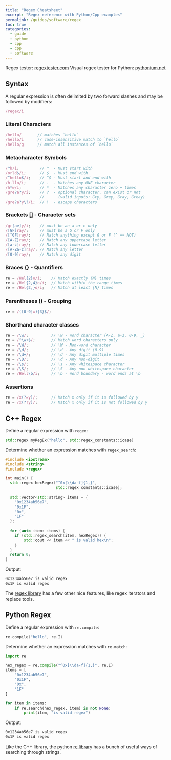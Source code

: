 ```yaml
---
title: "Regex Cheatsheet"
excerpt: "Regex reference with Python/Cpp examples"
permalink: /guides/software/regex
toc: true
categories:
  - guide
  - python
  - cpp
  - cpp
  - software
---
```


Regex tester: [regextester.com](https://www.regextester.com/)
Visual regex tester for Python: [pythonium.net](https://pythonium.net/regex)

## Syntax

A regular expression is often delimited by two forward slashes and may be followed by modifiers:
```js
/regex/i 
```

### Literal Characters
```js
/hello/       // matches `hello`
/hello/i      // case-insensitive match to `hello`
/hello/g      // match all instances of `hello`
```

### Metacharacter Symbols
```js
/^h/i;         // ^  - Must start with
/orld$/i;      // $  - Must end with
/^hello$/i;    // ^$ - Must start and end with
/h.llo/i;      // .  - Matches any ONE character
/h*w/i;        // *  - Matches any character zero + times
/gre?a?y/i;    // ?  - optional character, can exist or not
               //      (valid inputs: Gry, Grey, Gray, Greay)
/gre?a?y\?/i;  // \  - escape characters
```

### Brackets [] - Character sets
```js
/gr[ae]y/i;    // must be an a or e only
/[GF]ray/;     // must be a G or F only
/[^GF]ray/;    // Match anything except G or F (^ == NOT)
/[A-Z]ray/;    // Match any uppercase letter
/[a-z]ray/;    // Match any lowercase letter
/[A-Za-z]ray/; // Match any letter
/[0-9]ray/;    // Match any digit
```

### Braces {} - Quantifiers
```js
re = /Hel{2}o/i;    // Match exactly {N} times 
re = /Hel{2,4}o/i;  // Match within the range times 
re = /Hel{2,}o/i;   // Match at least {N} times 
```

### Parentheses () - Grouping
```js
re = /([0-9]x){3}$/;
```

### Shorthand character classes
```js
re = /\w/;          // \w - Word character (A-Z, a-z, 0-9, _)
re = /^\w+$/;       // Match word characters only
re = /\W/;          // \W - Non-word character
re = /\d/;          // \d - Any digit (0-9)
re = /\d+/;         // \d - Any digit multiple times
re = /\D/;          // \d - Any non-digit
re = /\s/;          // \s - Any whitespace character
re = /\S/;          // \S - Any non-whitespace character
re = /Hell\b/i;     // \b - Word boundary - word ends at \b
```

### Assertions
```js
re = /x(?=y)/;      // Match x only if it is followed by y
re = /x(?!y)/;      // Match x only if it is not followed by y
```

## C++ Regex

Define a regular expression with `regex`:
```cpp
std::regex myRegEx("hello", std::regex_constants::icase)
```

Determine whether an expression matches with `regex_search`:
```cpp
#include <iostream>
#include <string>
#include <regex>

int main() {
  std::regex hexRegex("^0x[\\da-f]{1,}", 
                      std::regex_constants::icase);
  
  std::vector<std::string> items = {
    "0x1234ab56e7",
    "0x1F",
    "0x",
    "1F"
  };
 
  for (auto item: items) {
    if (std::regex_search(item, hexRegex)) {
        std::cout << item << " is valid hex\n";
   	}
  }
  return 0;
}
```

Output:
```sh
0x1234ab56e7 is valid regex
0x1F is valid regex
```

The [regex library](https://en.cppreference.com/w/cpp/regex) has a few other nice features, like regex iterators and replace tools.

## Python Regex

Define a regular expression with `re.compile`:
```cpp
re.compile("hello", re.I)
```

Determine whether an expression matches with `re.match`:
```py
import re

hex_regex = re.compile("^0x[\\da-f]{1,}", re.I)
items = [
    "0x1234ab56e7",
    "0x1F",
    "0x",
    "1F"
]

for item in items:
    if re.search(hex_regex, item) is not None:
        print(item, "is valid regex")
```

Output:
```sh
0x1234ab56e7 is valid regex
0x1F is valid regex
```

Like the C++ library, the python [re library](https://docs.python.org/3/library/re.html) has a bunch of useful ways of searching through strings.

